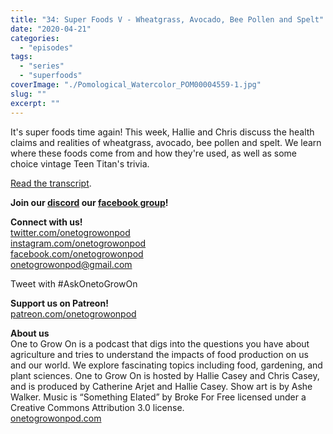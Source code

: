 ```yaml
---
title: "34: Super Foods V - Wheatgrass, Avocado, Bee Pollen and Spelt"
date: "2020-04-21"
categories: 
  - "episodes"
tags: 
  - "series"
  - "superfoods"
coverImage: "./Pomological_Watercolor_POM00004559-1.jpg"
slug: ""
excerpt: ""
---
```


It's super foods time again! This week, Hallie and Chris discuss the health claims and realities of wheatgrass, avocado, bee pollen and spelt. We learn where these foods come from and how they're used, as well as some choice vintage Teen Titan's trivia.

[Read the transcript](https://onetogrowonpod.com/34-super-foods-v/).

**Join our [discord](http://onetogrowonpod.com/discord) our [facebook group](http://onetogrowonpod.com/group)!**

**Connect with us!**  
[twitter.com/onetogrowonpod](https://twitter.com/onetogrowonpod)  
[instagram.com/onetogrowonpod  
](https://instagram.com/onetogrowonpod)[facebook.com/onetogrowonpod  
](https://facebook.com/onetogrowonpod)[onetogrowonpod@gmail.com](mailto:onetogrowonpod@gmail.com)

Tweet with #AskOnetoGrowOn

**Support us on Patreon!**  
[patreon.com/onetogrowonpod](http://www.patreon.com/onetogrowonpod)

**About us**  
One to Grow On is a podcast that digs into the questions you have about agriculture and tries to understand the impacts of food production on us and our world. We explore fascinating topics including food, gardening, and plant sciences. One to Grow On is hosted by Hallie Casey and Chris Casey, and is produced by Catherine Arjet and Hallie Casey. Show art is by Ashe Walker. Music is “Something Elated” by Broke For Free licensed under a Creative Commons Attribution 3.0 license.  
[onetogrowonpod.com](https://www.onetogrowonpod.com)
